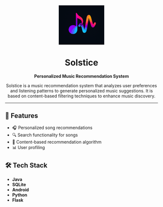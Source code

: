 <p align="center">
  <img src="app/src/main/res/drawable/solstice_logo.png" alt="Solstice Logo" width="150"/>
</p>

<h1 align="center">Solstice</h1>
<p align="center"><strong>Personalized Music Recommendation System</strong></p>

<p align="center">
  Solstice is a music recommendation system that analyzes user preferences and listening patterns to generate personalized music suggestions. It is based on content-based filtering techniques to enhance music discovery.
</p>

---

## 🚀 Features

- 🎧 Personalized song recommendations  
- 🔍 Search functionality for songs
- 🧠 Content-based recommendation algorithm 
- 📊 User profiling 


## 🛠 Tech Stack

- **Java**  
- **SQLite**  
- **Android**
- **Python**
- **Flask**



